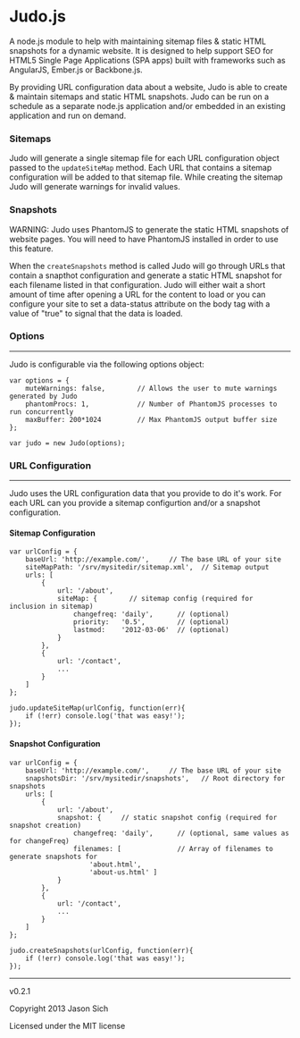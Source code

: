 Judo.js
======

A node.js module to help with maintaining sitemap files &amp; static HTML snapshots for a dynamic website.  It is designed to help support SEO for HTML5 Single Page Applications (SPA apps) built with frameworks such as AngularJS, Ember.js or Backbone.js.

By providing URL configuration data about a website, Judo is able to create &amp; maintain sitemaps and static HTML snapshots.  Judo can be run on a schedule as a separate node.js application and/or embedded in an existing application and run on demand.

### Sitemaps
Judo will generate a single sitemap file for each URL configuration object passed to the `updateSiteMap` method.  Each URL that contains a sitemap configuration will be added to that sitemap file.  While creating the sitemap Judo will generate warnings for invalid values.

### Snapshots
WARNING: Judo uses PhantomJS to generate the static HTML snapshots of website pages.  You will need to have PhantomJS installed in order to use this feature.  

When the `createSnapshots` method is called Judo will go through URLs that contain a snapthot configuration and generate a static HTML snapshot for each filename listed in that configuration.  Judo will either wait a short amount of time after opening a URL for the content to load or you can configure your site to set a data-status attribute on the body tag with a value of "true" to signal that the data is loaded.

### Options
***

Judo is configurable via the following options object:

	var options = {
		muteWarnings: false,		// Allows the user to mute warnings generated by Judo
		phantomProcs: 1,			// Number of PhantomJS processes to run concurrently
		maxBuffer: 200*1024			// Max PhantomJS output buffer size
	};
	
	var judo = new Judo(options);
	
### URL Configuration
***
Judo uses the URL configuration data that you provide to do it's work. For each URL can you provide a sitemap configurtion and/or a snapshot configuration.

#### Sitemap Configuration

	var urlConfig = {
		baseUrl: 'http://example.com/',     // The base URL of your site
		siteMapPath: '/srv/mysitedir/sitemap.xml',  // Sitemap output
		urls: [
			{
				url: '/about',
				siteMap: {        // sitemap config (required for inclusion in sitemap)
					changefreq: 'daily',      // (optional)
					priority:   '0.5',        // (optional)
					lastmod:    '2012-03-06'  // (optional)
				}
			},
			{
				url: '/contact',
				... 
			}
		]
	};
	
	judo.updateSiteMap(urlConfig, function(err){
		if (!err) console.log('that was easy!');
	});
	
#### Snapshot Configuration

	var urlConfig = {
		baseUrl: 'http://example.com/',     // The base URL of your site
		snapshotsDir: '/srv/mysitedir/snapshots',   // Root directory for snapshots
		urls: [
			{
				url: '/about',
				snapshot: {     // static snapshot config (required for snapshot creation)
					changefreq: 'daily',	  // (optional, same values as for changeFreq)
					filenames: [			  // Array of filenames to generate snapshots for
						'about.html', 
						'about-us.html' ]
				}
			},
			{
				url: '/contact',
				... 
			}
		]
	};
	
	judo.createSnapshots(urlConfig, function(err){
		if (!err) console.log('that was easy!');
	});

***

v0.2.1

Copyright 2013 Jason Sich

Licensed under the MIT license
